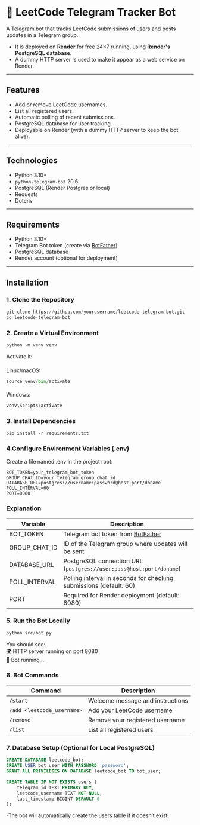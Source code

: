 # 📌 LeetCode Telegram Tracker Bot

A Telegram bot that tracks LeetCode submissions of users and posts updates in a Telegram group.
  - It is deployed on **Render** for free 24×7 running, using **Render's PostgreSQL database**.
  - A dummy HTTP server is used to make it appear as a web service on Render.
---

## **Features**

- Add or remove LeetCode usernames.  
- List all registered users.  
- Automatic polling of recent submissions.  
- PostgreSQL database for user tracking.  
- Deployable on Render (with a dummy HTTP server to keep the bot alive).

---

## **Technologies**

- Python 3.10+  
- `python-telegram-bot` 20.6  
- PostgreSQL (Render Postgres or local)  
- Requests  
- Dotenv  

---

## **Requirements**

- Python 3.10+  
- Telegram Bot token (create via [BotFather](https://t.me/BotFather))  
- PostgreSQL database  
- Render account (optional for deployment)  

---

## **Installation**

### 1. Clone the Repository
```python
git clone https://github.com/yourusername/leetcode-telegram-bot.git
cd leetcode-telegram-bot
```

### 2. Create a Virtual Environment
```python
python -m venv venv
```
Activate it:
####
Linux/macOS:
```python
source venv/bin/activate
```
#### 
Windows:
```python
venv\Scripts\activate
```
  
### 3. Install Dependencies
```python
pip install -r requirements.txt
```

### 4.Configure Environment Variables (.env)
Create a file named .env in the project root:
```env
BOT_TOKEN=your_telegram_bot_token
GROUP_CHAT_ID=your_telegram_group_chat_id
DATABASE_URL=postgres://username:password@host:port/dbname
POLL_INTERVAL=60
PORT=8080
```
### Explanation

| Variable       | Description                                                                 |
|----------------|-----------------------------------------------------------------------------|
| BOT_TOKEN      | Telegram bot token from [BotFather](https://t.me/BotFather)                 |
| GROUP_CHAT_ID  | ID of the Telegram group where updates will be sent                         |
| DATABASE_URL   | PostgreSQL connection URL (`postgres://user:pass@host:port/dbname`)        |
| POLL_INTERVAL  | Polling interval in seconds for checking submissions (default: 60)         |
| PORT           | Required for Render deployment (default: 8080)                              |


### 5. Run the Bot Locally
```python
python src/bot.py
```

You should see:\
🌍 HTTP server running on port 8080\
🤖 Bot running...

### 6. Bot Commands

| Command | Description |
|---------|-------------|
| `/start` | Welcome message and instructions |
| `/add <leetcode_username>` | Add your LeetCode username |
| `/remove` | Remove your registered username |
| `/list` | List all registered users |


### 7. Database Setup (Optional for Local PostgreSQL)
```sql
CREATE DATABASE leetcode_bot;
CREATE USER bot_user WITH PASSWORD 'password';
GRANT ALL PRIVILEGES ON DATABASE leetcode_bot TO bot_user;

CREATE TABLE IF NOT EXISTS users (
    telegram_id TEXT PRIMARY KEY,
    leetcode_username TEXT NOT NULL,
    last_timestamp BIGINT DEFAULT 0
);
```
-The bot will automatically create the users table if it doesn’t exist.

